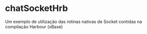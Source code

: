 # chatSocketHrb
Um exemplo de utilização das rotinas nativas de Socket contidas na compilação Harbour (xBase)
